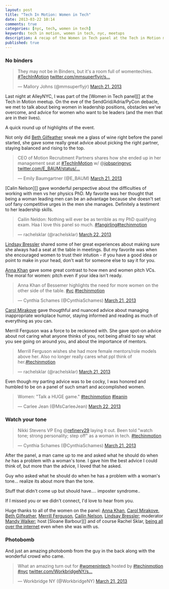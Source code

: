 ```yaml
---
layout: post
title: "Tech In Motion: Women in Tech"
date: 2013-03-22 10:14
comments: true
categories: [nyc, tech, women in tech]
keywords: tech in motion, women in tech, nyc, meetups
description: A recap of the Women in Tech panel at the Tech in Motion meetup.
published: true
---
```


### No binders
<blockquote class="twitter-tweet"><p>They may not be in Binders, but it's a room full of womentechies. <a href="https://twitter.com/search/%23TechInMotion">#TechInMotion</a> <a href="http://t.co/IoD3gEeZto" title="http://twitter.com/mmsuperflyjr/status/314880189857423360/photo/1">twitter.com/mmsuperflyjr/s…</a></p>&mdash; Mallory Johns (@mmsuperflyjr) <a href="https://twitter.com/mmsuperflyjr/status/314880189857423360">March 21, 2013</a></blockquote>
<script async src="//platform.twitter.com/widgets.js" charset="utf-8"></script>

Last night at AlleyNYC, I was part of the [Women in Tech panel][] at the Tech in Motion meetup. On the eve of the SendGrid/Adria/PyCon debacle, we met to talk about being women in leadership positions, obstacles we've overcome, and advice for women who want to be leaders (and the  men that are in their lives). 

A quick round up of highlights of the event.



Not only did [Beth Gilfeather][] sneak me a glass of wine right before the panel started, she gave some really great advice about picking the right partner, staying balanced and rising to the top.

<blockquote class="twitter-tweet"><p>CEO of Motion Recruitment Partners shares how she ended up in her management seat at <a href="https://twitter.com/search/%23TechInMotion">#TechInMotion</a> w/ @<a href="https://twitter.com/jobspringnyc">jobspringnyc</a> <a href="http://t.co/qHU3rUdTy0" title="http://twitter.com/E_BAUM/status/314885986553327616/photo/1">twitter.com/E_BAUM/status/…</a></p>&mdash; Emily Baumgartner (@E_BAUM) <a href="https://twitter.com/E_BAUM/status/314885986553327616">March 21, 2013</a></blockquote>
<script async src="//platform.twitter.com/widgets.js" charset="utf-8"></script>

[Calin Nelson][] gave wonderful perspective about the difficulties of working with men vs her physics PhD.  My favorite was her thought that being a woman leading men can be an advantage because she doesn't set uof fany competitive urges in the men she manages.  Definitely a testiment to her leadership skills.

<blockquote class="twitter-tweet"><p>Cailin Neldon: Nothing will ever be as terrible as my PhD qualifying exam. Haa I love this panel so much. <a href="https://twitter.com/search/%23fangirling">#fangirling</a><a href="https://twitter.com/search/%23techinmotion">#techinmotion</a></p>&mdash; rachelsklar (@rachelsklar) <a href="https://twitter.com/rachelsklar/status/314889532262715393">March 22, 2013</a></blockquote>
<script async src="//platform.twitter.com/widgets.js" charset="utf-8"></script>


[Lindsay Bressler][] shared some of her great experiences about making sure she always had a seat at the table in meetings.  But my favorite was when she encouraged women to trust their intution - if you have a good idea or point to make in your head, don't wait for someone else to say it for you.

[Anna Khan][] gave some great contrast to how men and women pitch VCs.  The moral for women: pitch even if your idea isn't ready.
<blockquote class="twitter-tweet"><p>Anna Khan of Bessemer highlights the need for more women on the other side of the table. <a href="https://twitter.com/search/%23vc">#vc</a> <a href="https://twitter.com/search/%23techinmotion">#techinmotion</a></p>&mdash; Cynthia Schames (@CynthiaSchames) <a href="https://twitter.com/CynthiaSchames/status/314884887125581824">March 21, 2013</a></blockquote>
<script async src="//platform.twitter.com/widgets.js" charset="utf-8"></script>


[Carol Mirakove][] gave thougthful and nuanced advice about managing inappropriate workplace humor, staying informed and reading as much of everything as you can.

Merrill Ferguson was a force to be reckoned with.  She gave spot-on advice about not caring what anyone thinks of you, not being afraid to say what you see going on around you, and about the importance of mentors. 

<blockquote class="twitter-tweet"><p>Merrill Ferguson wishes she had more female mentors/role models above her. Also no longer really cares what ppl think of her.<a href="https://twitter.com/search/%23techinmotion">#techinmotion</a></p>&mdash; rachelsklar (@rachelsklar) <a href="https://twitter.com/rachelsklar/status/314887717567750144">March 21, 2013</a></blockquote>
<script async src="//platform.twitter.com/widgets.js" charset="utf-8"></script>




Even though my parting advice was to be cocky, I was honored and humbled to be on a panel of such smart and accomplished women.

<blockquote class="twitter-tweet"><p>Women: "Talk a HUGE game." <a href="https://twitter.com/search/%23techinmotion">#techinmotion</a> <a href="https://twitter.com/search/%23leanin">#leanin</a></p>&mdash; Carlee Jean (@MsCarleeJean) <a href="https://twitter.com/MsCarleeJean/status/314895838386204673">March 22, 2013</a></blockquote>
<script async src="//platform.twitter.com/widgets.js" charset="utf-8"></script>



### Watch your tone

<blockquote class="twitter-tweet"><p>Nikki Stevens VP Eng @<a href="https://twitter.com/refinery29">refinery29</a> laying it out. Been told "watch tone; strong personality; step off" as a woman in tech. <a href="https://twitter.com/search/%23techinmotion">#techinmotion</a></p>&mdash; Cynthia Schames (@CynthiaSchames) <a href="https://twitter.com/CynthiaSchames/status/314883924692172800">March 21, 2013</a></blockquote>
<script async src="//platform.twitter.com/widgets.js" charset="utf-8"></script>

After the panel, a man came up to me and asked what he should do when *he* has a problem with a woman's tone. I gave him the best advice I could think of, but more than the advice, I loved that he asked. 

Guy who asked what he should do when he has a problem with a woman's tone...  realize its about more than the tone.

Stuff that didn't come up but should have.... imposter syndrome..





If I missed you or we didn't connect, I'd love to hear from you.

Huge thanks to all of the women on the panel: [Anna Khan][], [Carol Mirakove][], [Beth Gilfeather][], [Merrill Ferguson][], [Cailin Nelson][], [Lindsay Bressler][]; moderator [Mandy Walker][]; host [Sloane Barbour][] and of course Rachel Sklar, [being all over the internet][] even when she was with us. 


### Photobomb

And just an amazing photobomb from the guy in the back along with the wonderful crowd who came.
 <blockquote class="twitter-tweet"><p>What an amazing turn out for <a href="https://twitter.com/search/%23womenintech">#womenintech</a> hosted by <a href="https://twitter.com/search/%23techinmotion">#techinmotion</a> <a href="https://twitter.com/search/%23nyc">#nyc</a> <a href="http://t.co/Jy0lNtH9rr" title="http://twitter.com/WorkbridgeNY/status/314887708201865216/photo/1">twitter.com/WorkbridgeNY/s…</a></p>&mdash; Workbridge NY (@WorkbridgeNY) <a href="https://twitter.com/WorkbridgeNY/status/314887708201865216">March 21, 2013</a></blockquote>
<script async src="//platform.twitter.com/widgets.js" charset="utf-8"></script>

[Mandy Walker]: https://twitter.com/MandyIWalker
[being all over the internet]: https://vine.co/v/bDz0qMBWxmn
[Rachel Sklar]: https://twitter.com/rachelsklar
[Merrill Ferguson]: https://twitter.com/merrillbeth
[Beth Gilfeather]: https://twitter.com/bethgilfeather
[Anna Khan]: https://twitter.com/annarchyy
[Lindsay Bressler]: https://twitter.com/lindsaybressler
[Carol Mirakove]: http://www.twitter.com/carolmirakove
[Cailin Nelson]: http://www.linkedin.com/in/cailinanne
[Women in Tech]: http://www.meetup.com/techinmotionnyc/events/106731472/